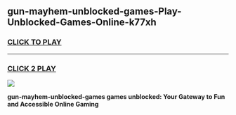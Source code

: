 
## gun-mayhem-unblocked-games-Play-Unblocked-Games-Online-k77xh
<h3>
<a href="https://premium76.site?title=gun-mayhem-unblocked-games&ref=24A">CLICK TO PLAY</a></h3>
<hr>

<h3>
<a href="https://premium76.site?title=gun-mayhem-unblocked-games&ref=24A">CLICK 2 PLAY</a>
  
</h3>

<a href="https://premium76.site?title=gun-mayhem-unblocked-games&ref=24A"><img src="https://clearcache.store/games.png"></a>


**gun-mayhem-unblocked-games games unblocked: Your Gateway to Fun and Accessible Online Gaming**
